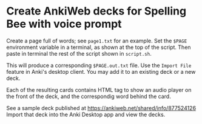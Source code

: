 # Create AnkiWeb decks for Spelling Bee with voice prompt

Create a page full of words; see `page1.txt` for an example. Set the `$PAGE`
environment variable in a terminal, as shown at the top of the script. Then
paste in terminal the rest of the script shown in `script.sh`.

This will produce a corresponding `$PAGE.out.txt` file. Use the `Import File`
feature in Anki's desktop client. You may add it to an existing deck or a new
deck.

Each of the resulting cards contains HTML tag to show an audio player on the
front of the deck, and the correspondig word behind the card.

See a sample deck published at https://ankiweb.net/shared/info/877524126
Import that deck into the Anki Desktop app and view the decks.

